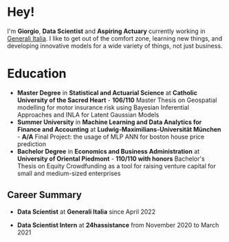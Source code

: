 # Hey!

I'm **Giorgio**,  **Data Scientist** and **Aspiring Actuary** currently working in [Generali Italia](https://www.generali.it/?prv=search). I like to get out of the comfort zone, learning new things, and developing innovative models for a wide variety of things, not just business.

# Education
- **Master Degree** in **Statistical and Actuarial Science** at **Catholic University of the Sacred Heart** - **106/110**
Master Thesis on Geospatial modelling for motor insurance risk using Bayesian Inferential Approaches and INLA for Latent Gaussian Models
-  **Summer University** in **Machine Learning and Data Analytics for Finance and Accounting** at **Ludwig-Maximilians-Universität München** - **A/A**
Final Project: the usage of MLP ANN for boston house price prediction
- **Bachelor Degree** in **Economics and Business Administration** at **University of Oriental Piedmont** - **110/110 with honors**
Bachelor's Thesis on Equity Crowdfunding as a tool for raising venture capital for small and medium-sized enterprises
## Career Summary

- **Data Scientist** at **Generali Italia** since April 2022

- **Data Scientist Intern** at **24hassistance** from November 2020 to March 2021

<!--
**GiorgioGiardino/GiorgioGiardino** is a ✨ _special_ ✨ repository because its `README.md` (this file) appears on your GitHub profile.

Here are some ideas to get you started:

- 🔭 I’m currently working on ...
- 🌱 I’m currently learning ...
- 👯 I’m looking to collaborate on ...
- 🤔 I’m looking for help with ...
- 💬 Ask me about ...
- 📫 How to reach me: ...
- 😄 Pronouns: ...
- ⚡ Fun fact: ...
-->
